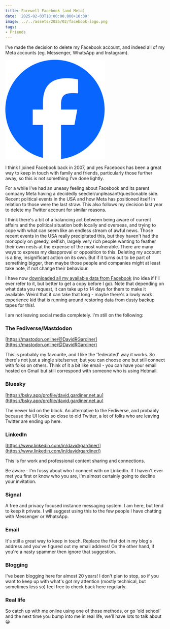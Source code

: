 ```yaml
---
title: Farewell Facebook (and Meta)
date: '2025-02-03T18:00:00.000+10:30'
image: ../../assets/2025/02/facebook-logo.png
tags:
- Friends
---
```


I've made the decision to delete my Facebook account, and indeed all of my Meta accounts (eg. Messenger, WhatsApp and Instagram).

![Facebook logo](../../assets/2025/02/facebook-logo.png)

I think I joined Facebook back in 2007, and yes Facebook has been a great way to keep in touch with family and friends, particularly those further away, so this is not something I've done lightly.

For a while I've had an uneasy feeling about Facebook and its parent company Meta having a decidedly seedier/unpleasant/questionable side. Recent political events in the USA and how Meta has positioned itself in relation to those were the last straw. This also follows my decision last year to delete my Twitter account for similar reasons.

I think there's a bit of a balancing act between being aware of current affairs and the political situation both locally and overseas, and trying to cope with what can seem like an endless stream of awful news. Those recent events in the USA really precipitated this, but they haven't had the monopoly on greedy, selfish, largely very rich people wanting to feather their own nests at the expense of the most vulnerable. There are many ways to express my disapproval or opposition to this. Deleting my account is a tiny, insignificant action on its own. But if it turns out to be part of something bigger, then maybe those people and companies might at least take note, if not change their behaviour.

I have now [downloaded all my available data from Facebook](https://www.facebook.com/help/212802592074644/) (no idea if I'll ever refer to it, but better to get a copy before I go). Note that depending on what data you request, it can take up to 14 days for them to make it available. Weird that it can take that long - maybe there's a lowly work experience kid that is running around restoring data from dusty backup tapes for this!.

I am not leaving social media completely. I'm still on the following:

### The Fediverse/Mastdodon

[https://mastodon.online/@DavidRGardiner](https://mastodon.online/@DavidRGardiner)

This is probably my favourite, and I like the 'federated' way it works. So there's not just a single site/server, but you can choose one but still connect with folks on others. Think of it a bit like email - you can have your email hosted on Gmail but still correspond with someone who is using Hotmail.

### Bluesky

[https://bsky.app/profile/david.gardiner.net.au](https://bsky.app/profile/david.gardiner.net.au)

The newer kid on the block. An alternative to the Fediverse, and probably because the UI looks so close to old Twitter, a lot of folks who are leaving Twitter are ending up here.

### LinkedIn

[https://www.linkedin.com/in/davidrgardiner/](https://www.linkedin.com/in/davidrgardiner/)

This is for work and professional content sharing and connections.

Be aware - I'm fussy about who I connect with on LinkedIn. If I haven't ever met you first or know who you are, I'm almost certainly going to decline your invitation.

### Signal

A free and privacy focused instance messaging system. I am here, but tend to keep it private. I will suggest using this to the few people I have chatting with Messenger or WhatsApp.

### Email

It's still a great way to keep in touch. Replace the first dot in my blog's address and you've figured out my email address! On the other hand, if you're a nasty spammer then ignore that suggestion.

### Blogging

I've been blogging here for almost 20 years! I don't plan to stop, so if you want to keep up with what's got my attention (mostly technical, but sometimes less so) feel free to check back here regularly.

### Real life

So catch up with me online using one of those methods, or go 'old school' and the next time you bump into me in real life, we'll have lots to talk about 😀

